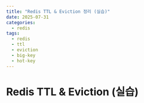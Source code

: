 ```yaml
---
title: "Redis TTL & Eviction 정리 (실습)"
date: 2025-07-31
categories:
  - redis
tags:
  - redis
  - ttl
  - eviction
  - big-key
  - hot-key
---
```


# Redis TTL & Eviction (실습)
